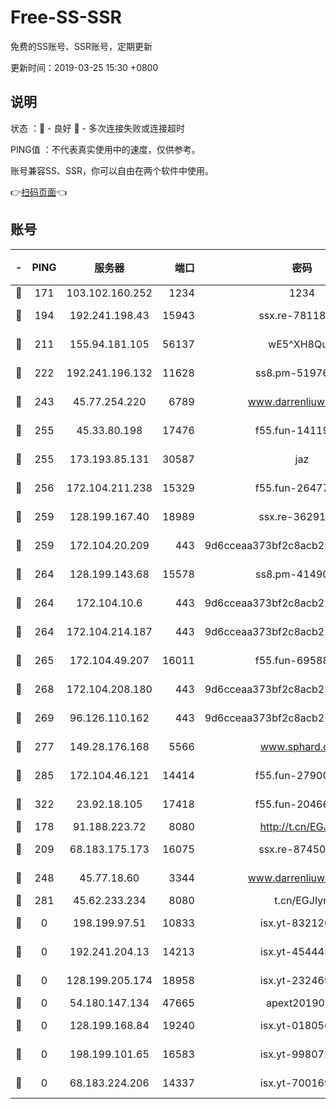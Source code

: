 # Free-SS-SSR

免费的SS账号、SSR账号，定期更新

更新时间：2019-03-25 15:30 +0800

## 说明

状态     ：🙂 - 良好 🙁 - 多次连接失败或连接超时

PING值   ：不代表真实使用中的速度，仅供参考。

账号兼容SS、SSR，你可以自由在两个软件中使用。

👉[扫码页面](https://liesauer.github.io/Free-SS-SSR/)👈

## 账号

|-|PING|服务器|端口|密码|加密方式|区域|
|:----:|:----:|:-----:|-----:|:----:|:----:|:----:|
|🙂|171|103.102.160.252|1234|1234|rc4-md5|JP|
|🙂|194|192.241.198.43|15943|ssx.re-78118439|aes-256-cfb|US|
|🙂|211|155.94.181.105|56137|wE5^XH8Quw|aes-256-cfb|US|
|🙂|222|192.241.196.132|11628|ss8.pm-51976086|aes-256-cfb|US|
|🙂|243|45.77.254.220|6789|www.darrenliuwei.com|aes-256-cfb|SG|
|🙂|255|45.33.80.198|17476|f55.fun-14119354|aes-256-cfb|US|
|🙂|255|173.193.85.131|30587|jaz|aes-256-cfb|US|
|🙂|256|172.104.211.238|15329|f55.fun-26477830|aes-256-cfb|US|
|🙂|259|128.199.167.40|18989|ssx.re-36291667|aes-256-cfb|SG|
|🙂|259|172.104.20.209|443|9d6cceaa373bf2c8acb22e60b6a58be6|aes-256-cfb|US|
|🙂|264|128.199.143.68|15578|ss8.pm-41490223|aes-256-cfb|SG|
|🙂|264|172.104.10.6|443|9d6cceaa373bf2c8acb22e60b6a58be6|aes-256-cfb|US|
|🙂|264|172.104.214.187|443|9d6cceaa373bf2c8acb22e60b6a58be6|aes-256-cfb|US|
|🙂|265|172.104.49.207|16011|f55.fun-69588611|aes-256-cfb|SG|
|🙂|268|172.104.208.180|443|9d6cceaa373bf2c8acb22e60b6a58be6|aes-256-cfb|US|
|🙂|269|96.126.110.162|443|9d6cceaa373bf2c8acb22e60b6a58be6|aes-256-cfb|US|
|🙂|277|149.28.176.168|5566|www.sphard.com|aes-256-cfb|AU|
|🙂|285|172.104.46.121|14414|f55.fun-27900052|aes-256-cfb|SG|
|🙂|322|23.92.18.105|17418|f55.fun-20466360|aes-256-cfb|US|
|🙂|178|91.188.223.72|8080|http://t.cn/EGJIyrl|rc4-md5|RU|
|🙂|209|68.183.175.173|16075|ssx.re-87450800|aes-256-cfb|US|
|🙂|248|45.77.18.60|3344|www.darrenliuwei.com|aes-256-cfb|JP|
|🙂|281|45.62.233.234|8080|t.cn/EGJIyrl|rc4-md5|CA|
|🙁|0|198.199.97.51|10833|isx.yt-83212051|aes-256-cfb|US|
|🙁|0|192.241.204.13|14213|isx.yt-45444530|aes-256-cfb|US|
|🙁|0|128.199.205.174|18958|isx.yt-23246938|aes-256-cfb|SG|
|🙁|0|54.180.147.134|47665|apext2019001|chacha20|KR|
|🙁|0|128.199.168.84|19240|isx.yt-01805648|aes-256-cfb|SG|
|🙁|0|198.199.101.65|16583|isx.yt-99807237|aes-256-cfb|US|
|🙁|0|68.183.224.206|14337|isx.yt-70016969|aes-256-cfb|SG|
